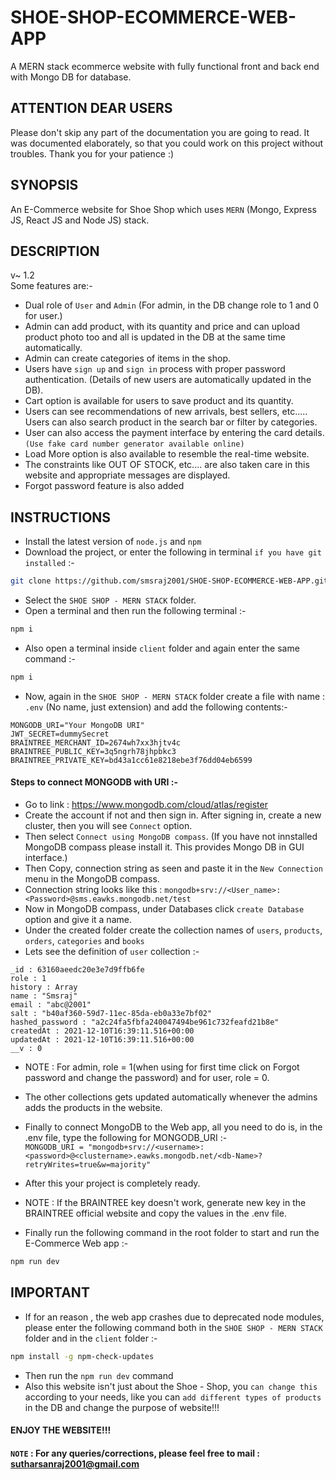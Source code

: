 # SHOE-SHOP-ECOMMERCE-WEB-APP
A MERN stack ecommerce website with fully functional front and back end with Mongo DB for database.

## ATTENTION DEAR USERS
Please don't skip any part of the documentation you are going to read. It was documented elaborately, so that you could work on this project without troubles. Thank you for your patience :)

## SYNOPSIS

An E-Commerce website for Shoe Shop which uses ```MERN``` (Mongo, Express JS, React JS and Node JS) stack.

## DESCRIPTION
v~ 1.2\
Some features are:-

- Dual role of ```User``` and ```Admin``` (For admin, in the DB change role to 1 and 0 for user.)
- Admin can add product, with its quantity and price and can upload product photo too and all is updated in the DB at the same time automatically.
- Admin can create categories of items in the shop.
- Users have ```sign up``` and ```sign in``` process with proper password authentication. (Details of new users are automatically updated in the DB).
- Cart option is available for users to save product and its quantity.
- Users can see recommendations of new arrivals, best sellers, etc..... Users can also search product in the search bar or filter by categories.
- User can also access the payment interface by entering the card details. ```(Use fake card number generator available online)```
- Load More option is also available to resemble the real-time website.
- The constraints like OUT OF STOCK, etc.... are also taken care in this website and appropriate messages are displayed.
- Forgot password feature is also added

## INSTRUCTIONS
- Install the latest version of ```node.js``` and ```npm```
- Download the project, or enter the following in terminal ```if you have git installed``` :-
```bash 
git clone https://github.com/smsraj2001/SHOE-SHOP-ECOMMERCE-WEB-APP.git
```
- Select the ```SHOE SHOP - MERN STACK``` folder.
- Open a terminal and then run the following terminal :-
```bash 
npm i
```
- Also open a terminal inside ```client``` folder and again enter the same command :-
```bash 
npm i
```
- Now, again in the ```SHOE SHOP - MERN STACK``` folder create a file with name : ```.env``` (No name, just extension) and add the following contents:-
```.env
MONGODB_URI="Your MongoDB URI"
JWT_SECRET=dummySecret
BRAINTREE_MERCHANT_ID=2674wh7xx3hjtv4c
BRAINTREE_PUBLIC_KEY=3q5ngrh78jhpbkc3
BRAINTREE_PRIVATE_KEY=bd43a1cc61e8218ebe3f76dd04eb6599
```

#### Steps to connect MONGODB with URI :-
- Go to link : https://www.mongodb.com/cloud/atlas/register
- Create the account if not and then sign in. After signing in, create a new cluster, then you will see ```Connect``` option.
- Then select ```Connect using MongoDB compass```. (If you have not innstalled MongoDB compass please install it. This provides Mongo DB in GUI interface.)
- Then Copy, connection string as seen and paste it in the ```New Connection``` menu in the MongoDB compass.
- Connection string looks like this : ```mongodb+srv://<User_name>:<Password>@sms.eawks.mongodb.net/test```
- Now in MongoDB compass, under Databases click ```create Database``` option and give it a name.
- Under the created folder create the collection names of ```users```, ```products```, ```orders```, ```categories``` and ```books```
- Lets see the definition of ```user``` collection :-
```.javascript
_id : 63160aeedc20e3e7d9ffb6fe
role : 1
history : Array
name : "Smsraj"
email : "abc@2001"
salt : "b40af360-59d7-11ec-85da-eb0a33e7bf02"
hashed_password : "a2c24fa5fbfa240047494be961c732feafd21b8e"
createdAt : 2021-12-10T16:39:11.516+00:00
updatedAt : 2021-12-10T16:39:11.516+00:00
__v : 0
```
- NOTE : For admin, role = 1(when using for first time click on Forgot password and change the password) and for user, role = 0. 
- The other collections gets updated automatically whenever the admins adds the products in the website.

- Finally to connect MongoDB to the Web app, all you need to do is, in the .env file, type the following for MONGODB_URI :-\
```MONGODB_URI = "mongodb+srv://<username>:<password>@<clustername>.eawks.mongodb.net/<db-Name>?retryWrites=true&w=majority"```
- After this your project is completely ready.
- NOTE : If the BRAINTREE key doesn't work, generate new key in the BRAINTREE official website and copy the values in the .env file.

- Finally run the following command in the root folder to start and run the E-Commerce Web app :-
```bash 
npm run dev
```
## IMPORTANT
- If for an reason , the web app crashes due to deprecated node modules, please enter the following command both in the  ```SHOE SHOP - MERN STACK``` folder and in the ```client``` folder :-
```bash 
npm install -g npm-check-updates
```
- Then run the ```npm run dev``` command
- Also this website isn't just about the Shoe - Shop, you ```can change this``` according to your needs, like you can ```add different types of products``` in the DB and change the purpose of website!!!

#### ENJOY THE WEBSITE!!!

#### ```NOTE``` : For any queries/corrections, please feel free to mail : sutharsanraj2001@gmail.com
